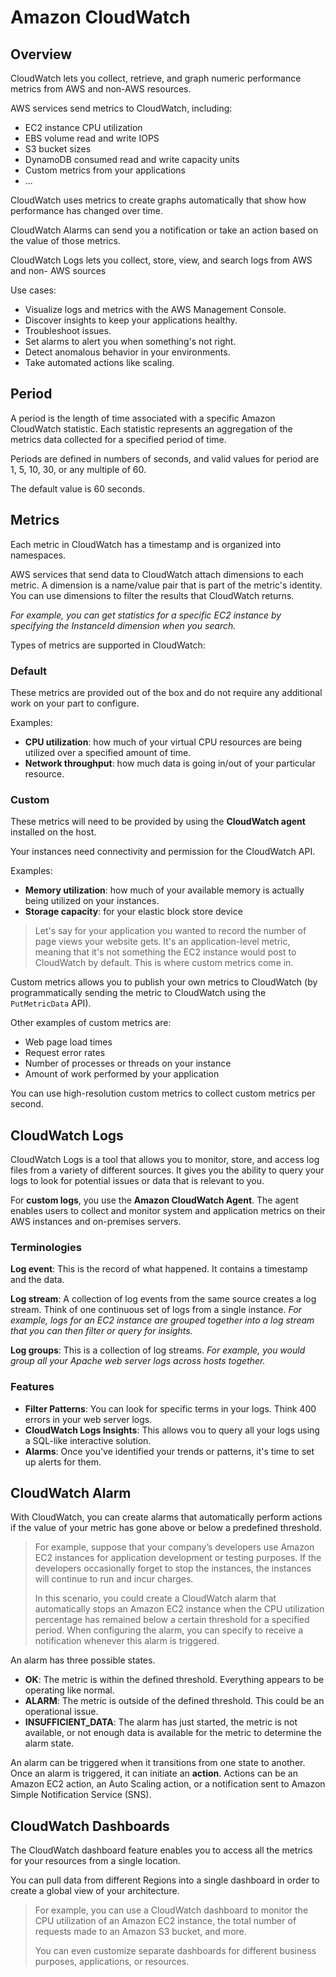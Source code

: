 # Amazon CloudWatch

## Overview

CloudWatch lets you collect, retrieve, and graph numeric performance metrics from AWS and non-AWS resources.

AWS services send metrics to CloudWatch, including:
- EC2 instance CPU utilization
- EBS volume read and write IOPS
- S3 bucket sizes
- DynamoDB consumed read and write capacity units
- Custom metrics from your applications
- ...

CloudWatch uses metrics to create graphs automatically that show how performance has changed over time.

CloudWatch Alarms can send you a notification or take an action based on the value of those metrics.

CloudWatch Logs lets you collect, store, view, and search logs from AWS and non- AWS sources

Use cases:
- Visualize logs and metrics with the AWS Management Console.
- Discover insights to keep your applications healthy.
- Troubleshoot issues.
- Set alarms to alert you when something's not right.
- Detect anomalous behavior in your environments.
- Take automated actions like scaling.


## Period

A period is the length of time associated with a specific Amazon CloudWatch statistic. Each statistic represents an aggregation of the metrics data collected for a specified period of time.

Periods are defined in numbers of seconds, and valid values for period are 1, 5, 10, 30, or any multiple of 60.

The default value is 60 seconds.


## Metrics

Each metric in CloudWatch has a timestamp and is organized into namespaces.

AWS services that send data to CloudWatch attach dimensions to each metric. A dimension is a name/value pair that is part of the metric's identity. You can use dimensions to filter the results that CloudWatch returns.

*For example, you can get statistics for a specific EC2 instance by specifying the InstanceId dimension when you search.*

Types of metrics are supported in CloudWatch:

### Default

These metrics are provided out of the box and do not require any additional work on your part to configure.

Examples:
- **CPU utilization**: how much of your virtual CPU resources are being utilized over a specified amount of time.
- **Network throughput**: how much data is going in/out of your particular resource.


### Custom

These metrics will need to be provided by using the **CloudWatch agent** installed on the host.

Your instances need connectivity and permission for the CloudWatch API.

Examples:
- **Memory utilization**: how much of your available memory
is actually being utilized on your instances.
- **Storage capacity**: for your elastic block store device

> Let's say for your application you wanted to record the number of page views your website gets. It's an application-level metric, meaning that it's not something the EC2 instance would post to CloudWatch by default. This is where custom metrics come in. 

Custom metrics allows you to publish your own metrics to CloudWatch (by programmatically sending the metric to CloudWatch using the `PutMetricData` API).

Other examples of custom metrics are: 

- Web page load times
- Request error rates
- Number of processes or threads on your instance
- Amount of work performed by your application

You can use high-resolution custom metrics to collect custom metrics  per second.


## CloudWatch Logs

CloudWatch Logs is a tool that allows you to monitor, store, and access log files from a variety of different sources. It gives you the ability to query your logs to look for potential issues or data that is relevant to you.

For **custom logs**, you use the **Amazon CloudWatch Agent**. The agent enables users to collect and monitor system and application metrics on their AWS instances and on-premises servers.

### Terminologies

**Log event**: This is the record of what happened. It contains a timestamp and the data.

**Log stream**: A collection of log events from the same source creates a log stream. Think of one continuous set of logs from a single instance. *For example, logs for an EC2 instance are grouped together into a log stream that you can then filter or query for insights.*

**Log groups**: This is a collection of log streams. *For example, you would group all your Apache web server logs across hosts together.*

### Features

- **Filter Patterns**: You can look for specific terms in your logs. Think 400 errors in your web server logs.
- **CloudWatch Logs Insights**: This allows vou to query all your logs using a SQL-like interactive solution.
- **Alarms**: Once you've identified your trends or patterns, it's time to set up alerts for them.


## CloudWatch Alarm

With CloudWatch, you can create alarms that automatically perform actions if the value of your metric has gone above or below a predefined threshold. 

> For example, suppose that your company’s developers use Amazon EC2 instances for application development or testing purposes. If the developers occasionally forget to stop the instances, the instances will continue to run and incur charges. 
>
> In this scenario, you could create a CloudWatch alarm that automatically stops an Amazon EC2 instance when the CPU utilization percentage has remained below a certain threshold for a specified period. When configuring the alarm, you can specify to receive a notification whenever this alarm is triggered.

An alarm has three possible states.

- **OK**: The metric is within the defined threshold. Everything appears to be operating like normal.
- **ALARM**: The metric is outside of the defined threshold. This could be an operational issue.
- **INSUFFICIENT_DATA**: The alarm has just started, the metric is not available, or not enough data is available for the metric to determine the alarm state.

An alarm can be triggered when it transitions from one state to another. Once an alarm is triggered, it can initiate an **action**. Actions can be an Amazon EC2 action, an Auto Scaling action, or a notification sent to Amazon Simple Notification Service (SNS).


## CloudWatch Dashboards


The CloudWatch dashboard feature enables you to access all the metrics for your resources from a single location. 

You can pull data from different Regions into a single dashboard in order to create a global view of your architecture.

> For example, you can use a CloudWatch dashboard to monitor the CPU utilization of an Amazon EC2 instance, the total number of requests made to an Amazon S3 bucket, and more.
>
> You can even customize separate dashboards for different business purposes, applications, or resources.
